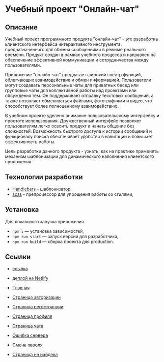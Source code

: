 # Учебный проект "Онлайн-чат"

## Описание

Учебный проект программного продукта "онлайн-чат" - это разработка клиентского интерфейса интерактивного инструмента, предназначенного для обмена сообщениями в режиме реального времени. Продукт создан в рамках учебного процесса и направлен на обеспечение эффективной коммуникации и сотрудничества между пользователями.

Приложение "онлайн-чат" предлагает широкий спектр функций, облегчающих взаимодействие и обмен информацией. Пользователи могут создавать персональные чаты для приватных бесед или групповые чаты для коллективной работы над проектами или обсуждения тем. Он поддерживает отправку текстовых сообщений, а также позволяет обмениваться файлами, фотографиями и видео, что способствует более полноценному взаимодействию.

В учебном проекте уделено внимание пользовательскому интерфейсу и простоте использования. Дружественный интерфейс позволяет пользователям легко освоить продукт и начать общение без сложностей. Возможность быстрого доступа к истории сообщений и функционалу поиска обеспечивает удобство в навигации и повышает эффективность работы.

Цель разработки данного продукта - узнать, как на практике применять механизм шаблонизации для динамического наполнения клиентского приложения.

## Технологии разработки

- [Handlebars](https://handlebarsjs.com/) - шаблонизатор,
- [scss](https://sass-lang.com/) - препроцессор для упрощения работы со стилями,

## Установка

Для локального запуска приложения

- `npm i` — установка зависимостей,
- `npm run start` — запуск версии для разработчика,
- `npm run build` — сборка проекта для production.


## Ссылки
- [ссылка](https://www.figma.com/file/cO6GhuXY87gDnesBAlteJE/Chat-design?type=design&node-id=4384%3A2&t=YHxTh42ER0VPzQTP-1)
- [деплой на Netlify](https://deploy--resplendent-crostata-870f48.netlify.app/)

- [Главная](https://deploy--resplendent-crostata-870f48.netlify.app/)
- [Страница авторизации](https://deploy--resplendent-crostata-870f48.netlify.app/login)
- [Страница регистранции](https://deploy--resplendent-crostata-870f48.netlify.app/register)
- [Страница профиля](https://deploy--resplendent-crostata-870f48.netlify.app/profile)
- [Страница чата](https://deploy--resplendent-crostata-870f48.netlify.app/chat)
- [Ошибка сервера](https://deploy--resplendent-crostata-870f48.netlify.app/server-error)
- [Смена пароля](https://deploy--resplendent-crostata-870f48.netlify.app/change-password)
- [Страница не найдена](https://deploy--resplendent-crostata-870f48.netlify.app/not-found)
